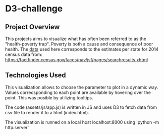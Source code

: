 # D3-challenge


## Project Overview

This projects aims to visualize what has often been referred to as the "health-poverty trap". Poverty is both a cause and consequence of poor health. The [data](assets/data/data.csv) used here corresponds to the estimates per state for 2014 census data from: https://factfinder.census.gov/faces/nav/jsf/pages/searchresults.xhtml

## Technologies Used





This visualization allows to choose the parameter to plot in a dynamic way. Values correcsponding to each point are available by hovering over the point. This was posible by utilizing tooltips.

The code (assets/js/app.js) is written in JS and uses D3 to fetch data from csv file to render it to a html (index.html).

The visualization is runned on a local host localhost:8000 using 'python -m http.server'
